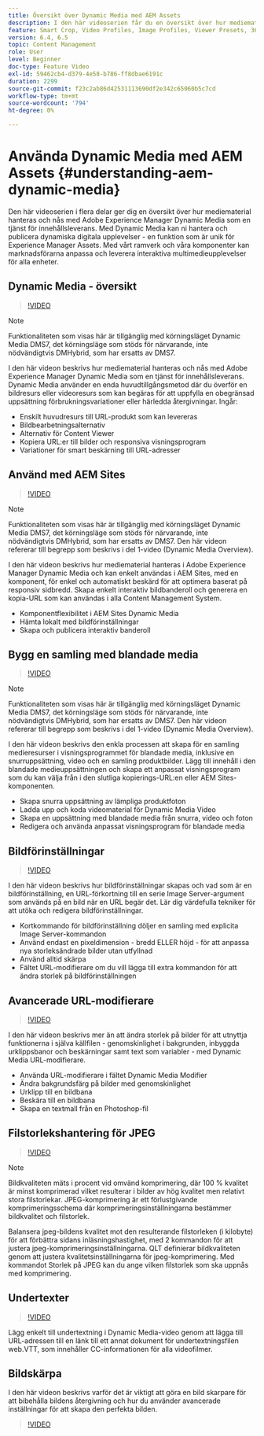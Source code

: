 ```yaml
---
title: Översikt över Dynamic Media med AEM Assets
description: I den här videoserien får du en översikt över hur mediematerial hanteras och nås med Adobe Experience Manager Dynamic Media som en tjänst för innehållsleverans. Med Dynamic Media kan ni hantera och publicera dynamiska digitala upplevelser - en funktion som är unik för Experience Manager Assets. Med vårt ramverk och våra komponenter kan marknadsförarna anpassa och leverera interaktiva multimedieupplevelser för alla enheter.
feature: Smart Crop, Video Profiles, Image Profiles, Viewer Presets, 360 VR Video, Image Sets, Spin Sets
version: 6.4, 6.5
topic: Content Management
role: User
level: Beginner
doc-type: Feature Video
exl-id: 59462cb4-d379-4e58-b786-ff8dbae6191c
duration: 2299
source-git-commit: f23c2ab86d42531113690df2e342c65060b5c7cd
workflow-type: tm+mt
source-wordcount: '794'
ht-degree: 0%

---
```


# Använda Dynamic Media med AEM Assets {#understanding-aem-dynamic-media}

Den här videoserien i flera delar ger dig en översikt över hur mediematerial hanteras och nås med Adobe Experience Manager Dynamic Media som en tjänst för innehållsleverans. Med Dynamic Media kan ni hantera och publicera dynamiska digitala upplevelser - en funktion som är unik för Experience Manager Assets. Med vårt ramverk och våra komponenter kan marknadsförarna anpassa och leverera interaktiva multimedieupplevelser för alla enheter.

## Dynamic Media - översikt

>[!VIDEO](https://video.tv.adobe.com/v/27144?quality=12&learn=on)

>[!NOTE]
>
>Funktionaliteten som visas här är tillgänglig med körningsläget Dynamic Media DMS7, det körningsläge som stöds för närvarande, inte nödvändigtvis DMHybrid, som har ersatts av DMS7.

I den här videon beskrivs hur mediematerial hanteras och nås med Adobe Experience Manager Dynamic Media som en tjänst för innehållsleverans. Dynamic Media använder en enda huvudtillgångsmetod där du överför en bildresurs eller videoresurs som kan begäras för att uppfylla en obegränsad uppsättning förbrukningsvariationer eller härledda återgivningar. Ingår:

* Enskilt huvudresurs till URL-produkt som kan levereras
* Bildbearbetningsalternativ
* Alternativ för Content Viewer
* Kopiera URL:er till bilder och responsiva visningsprogram
* Variationer för smart beskärning till URL-adresser

## Använd med AEM Sites

>[!VIDEO](https://video.tv.adobe.com/v/27145?quality=12&learn=on)

>[!NOTE]
>
>Funktionaliteten som visas här är tillgänglig med körningsläget Dynamic Media DMS7, det körningsläge som stöds för närvarande, inte nödvändigtvis DMHybrid, som har ersatts av DMS7. Den här videon refererar till begrepp som beskrivs i del 1-video (Dynamic Media Overview).

I den här videon beskrivs hur mediematerial hanteras i Adobe Experience Manager Dynamic Media och kan enkelt användas i AEM Sites, med en komponent, för enkel och automatiskt beskärd för att optimera baserat på responsiv sidbredd. Skapa enkelt interaktiv bildbanderoll och generera en kopia-URL som kan användas i alla Content Management System.

* Komponentflexibilitet i AEM Sites Dynamic Media
* Hämta lokalt med bildförinställningar
* Skapa och publicera interaktiv banderoll

## Bygg en samling med blandade media

>[!VIDEO](https://video.tv.adobe.com/v/27146?quality=12&learn=on)

>[!NOTE]
>
>Funktionaliteten som visas här är tillgänglig med körningsläget Dynamic Media DMS7, det körningsläge som stöds för närvarande, inte nödvändigtvis DMHybrid, som har ersatts av DMS7. Den här videon refererar till begrepp som beskrivs i del 1-video (Dynamic Media Overview).

I den här videon beskrivs den enkla processen att skapa för en samling medieresurser i visningsprogrammet för blandade media, inklusive en snurruppsättning, video och en samling produktbilder. Lägg till innehåll i den blandade medieuppsättningen och skapa ett anpassat visningsprogram som du kan välja från i den slutliga kopierings-URL:en eller AEM Sites-komponenten.

* Skapa snurra uppsättning av lämpliga produktfoton
* Ladda upp och koda videomaterial för Dynamic Media Video
* Skapa en uppsättning med blandade media från snurra, video och foton
* Redigera och använda anpassat visningsprogram för blandade media

## Bildförinställningar

>[!VIDEO](https://video.tv.adobe.com/v/27320?quality=12&learn=on)

I den här videon beskrivs hur bildförinställningar skapas och vad som är en bildförinställning, en URL-förkortning till en serie Image Server-argument som används på en bild när en URL begär det. Lär dig värdefulla tekniker för att utöka och redigera bildförinställningar.

* Kortkommando för bildförinställning döljer en samling med explicita Image Server-kommandon
* Använd endast en pixeldimension - bredd ELLER höjd - för att anpassa nya storleksändrade bilder utan utfyllnad
* Använd alltid skärpa
* Fältet URL-modifierare om du vill lägga till extra kommandon för att ändra storlek på bildförinställningen

## Avancerade URL-modifierare

>[!VIDEO](https://video.tv.adobe.com/v/27319?quality=12&learn=on)

I den här videon beskrivs mer än att ändra storlek på bilder för att utnyttja funktionerna i själva källfilen - genomskinlighet i bakgrunden, inbyggda urklippsbanor och beskärningar samt text som variabler - med Dynamic Media URL-modifierare.

* Använda URL-modifierare i fältet Dynamic Media Modifier
* Ändra bakgrundsfärg på bilder med genomskinlighet
* Urklipp till en bildbana
* Beskära till en bildbana
* Skapa en textmall från en Photoshop-fil

## Filstorlekshantering för JPEG

>[!VIDEO](https://video.tv.adobe.com/v/27404?quality=12&learn=on)


>[!NOTE]
>
>Bildkvaliteten mäts i procent vid omvänd komprimering, där 100 % kvalitet är minst komprimerad vilket resulterar i bilder av hög kvalitet men relativt stora filstorlekar. JPEG-komprimering är ett förlustgivande komprimeringsschema där komprimeringsinställningarna bestämmer bildkvalitet och filstorlek.

Balansera jpeg-bildens kvalitet mot den resulterande filstorleken (i kilobyte) för att förbättra sidans inläsningshastighet, med 2 kommandon för att justera jpeg-komprimeringsinställningarna. QLT definierar bildkvaliteten genom att justera kvalitetsinställningarna för jpeg-komprimering. Med kommandot Storlek på JPEG kan du ange vilken filstorlek som ska uppnås med komprimering.

## Undertexter

>[!VIDEO](https://video.tv.adobe.com/v/28074?quality=12&learn=on)

Lägg enkelt till undertextning i Dynamic Media-video genom att lägga till URL-adressen till en länk till ett annat dokument för undertextningsfilen web.VTT, som innehåller CC-informationen för alla videofilmer.

## Bildskärpa

I den här videon beskrivs varför det är viktigt att göra en bild skarpare för att bibehålla bildens återgivning och hur du använder avancerade inställningar för att skapa den perfekta bilden.

>[!VIDEO](https://demos-pub.assetsadobe.com/etc/dam/viewers/s7viewers/html5/VideoViewer.html?asset=%2Fcontent%2Fdam%2Fdm-public-facing-upgrade-portal-video%2F04_DynamicImagery_AdvancedSettings_071917_BH.mp4&amp;config=/etc/dam/presets/viewer/Video_social&amp;serverUrl=https%3A%2F%2Fadobedemo62-h.assetsadobe.com%2Fis%2Fimage%2F&amp;contenturl=%2F&amp;config2=/etc/dam/presets/analytics&amp;videoserverurl=https://gateway-na.assetsadobe.com/DMGateway/public/demoCo&amp;posterimage=/content/dam/dm-public-facing-upgrade-portal-video/04_DynamicImagery_AdvancedSettings_071917_BH.mp4)
